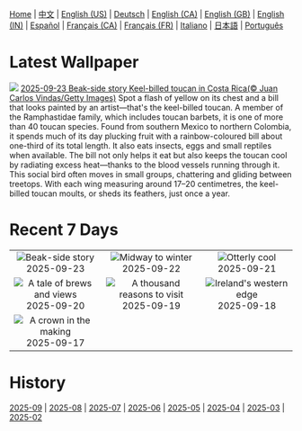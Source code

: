 [Home](../README.md) | [中文](zh-CN.md) | [English (US)](en-US.md) | [Deutsch](de-DE.md) | [English (CA)](en-CA.md) | [English (GB)](en-GB.md) | [English (IN)](en-IN.md) | [Español](es-ES.md) | [Français (CA)](fr-CA.md) | [Français (FR)](fr-FR.md) | [Italiano](it-IT.md) | [日本語](ja-JP.md) | [Português](pt-BR.md)

# Latest Wallpaper
![](https://www.bing.com/th?id=OHR.ToucanForest_EN-IN2300582458_UHD.jpg)
[2025-09-23 Beak-side story Keel-billed toucan in Costa Rica(© Juan Carlos Vindas/Getty Images)](https://www.bing.com/th?id=OHR.ToucanForest_EN-IN2300582458_UHD.jpg)
Spot a flash of yellow on its chest and a bill that looks painted by an artist—that's the keel-billed toucan. A member of the Ramphastidae family, which includes toucan barbets, it is one of more than 40 toucan species. Found from southern Mexico to northern Colombia, it spends much of its day plucking fruit with a rainbow-coloured bill about one-third of its total length. It also eats insects, eggs and small reptiles when available. The bill not only helps it eat but also keeps the toucan cool by radiating excess heat—thanks to the blood vessels running through it. This social bird often moves in small groups, chattering and gliding between treetops. With each wing measuring around 17–20 centimetres, the keel-billed toucan moults, or sheds its feathers, just once a year.

# Recent 7 Days
|  |  |  |
|:---:|:---:|:---:|
| ![](https://www.bing.com/th?id=OHR.ToucanForest_EN-IN2300582458_400x240.jpg "Beak-side story") 2025-09-23 | ![](https://www.bing.com/th?id=OHR.AspenEquinox_EN-IN2120497410_400x240.jpg "Midway to winter") 2025-09-22 | ![](https://www.bing.com/th?id=OHR.IceOtters_EN-IN7472097384_400x240.jpg "Otterly cool") 2025-09-21 |
| ![](https://www.bing.com/th?id=OHR.OktoberfestSwing_EN-IN7246404187_400x240.jpg "A tale of brews and views") 2025-09-20 | ![](https://www.bing.com/th?id=OHR.ThousandIslands_EN-IN6967814594_400x240.jpg "A thousand reasons to visit") 2025-09-19 | ![](https://www.bing.com/th?id=OHR.DunquinIreland_EN-IN2211431419_400x240.jpg "Ireland's western edge") 2025-09-18 |
| ![](https://www.bing.com/th?id=OHR.YoungMoose_EN-IN1905120338_400x240.jpg "A crown in the making") 2025-09-17 |  |  |

# History
[2025-09](../archives/wallpaper/en-IN/w_2025_09.md) | [2025-08](../archives/wallpaper/en-IN/w_2025_08.md) | [2025-07](../archives/wallpaper/en-IN/w_2025_07.md) | [2025-06](../archives/wallpaper/en-IN/w_2025_06.md) | [2025-05](../archives/wallpaper/en-IN/w_2025_05.md) | [2025-04](../archives/wallpaper/en-IN/w_2025_04.md) | [2025-03](../archives/wallpaper/en-IN/w_2025_03.md) | [2025-02](../archives/wallpaper/en-IN/w_2025_02.md)
